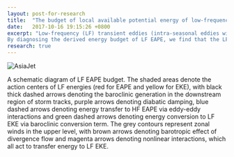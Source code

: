 ```yaml
---
layout: post-for-research
title:  "The budget of local available potential energy of low-frequency eddies in Northern Hemispheric winter"
date:   2017-10-16 19:15:26 +0800
excerpt: "Low-frequency (LF) transient eddies (intra-seasonal eddies with time scales longer than 10 days) is more and more found important in large-scale atmospheric circulations, high-impact climate events and subseasonal-to-seasonal forecast. In this study, features and the maintenance of available potential energy of LF eddies (LF EAPE), which denotes LF temperature fluctuations, have been investigated. Our study shows that wintertime LF EAPE exhibits much greater amplitude than that of the extensively studied high-frequency (HF) eddies, with distinct horizontal and vertical structures. Different from HF eddies, whose action centers are over midlatitude oceans, the LF EAPE is most active in the populated continents in midlatitude as well as the subpolar region. 
By diagnosing the derived energy budget of LF EAPE, we find that the LF perturbations with the upstream strong LF EKE in ocean basins and the strong background temperature gradient in mid- and high-latitude continents (e.g. the costal regions along Greenland-Barents-Kara sea) together result in strong baroclinic generation, which is the major source of LF EAPE.  The generated LF EAPE in the subpolar region is transported downstream and southward to midlatitude continents via background flow, which can result in persistent temperature fluctuations (i.e. cold surge) in Eurasia and North America. The generated LF EAPE is also transferred to HF EAPE via cross-frequency eddy-eddy interactions and converted to LF EKE via vertical motions. The above energy budget suggests that, in addition to the classical Lorenz energy cycle between eddy and zonal mean flow, there is an energy cycle between LF and HF eddies, indicating a linkage between eddies in midlaittude and polar regions."
research: true
---
```



![AsiaJet](https://github.com/Clynie/Clynie.github.io/blob/master/_img/3D_Energy_loops.jpg?raw=true)


A schematic diagram of LF EAPE budget. The shaded areas denote the action centers of LF energies (red for EAPE and yellow for EKE), with black thick dashed arrows denoting the baroclinic generation in the downstream region of storm tracks, purple arrows denoting diabatic damping, blue dashed arrows denoting energy transfer to HF EAPE via eddy-eddy interactions and green dashed arrows denoting energy conversion to LF EKE via baroclinic conversion term. The grey contours represent zonal winds in the upper level, with brown arrows denoting barotropic effect of divergence flow and magenta arrows denoting nonlinear interactions, which all act to transfer energy to LF EKE. 



